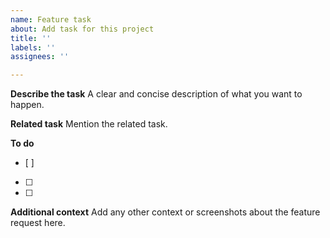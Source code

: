 ```yaml
---
name: Feature task
about: Add task for this project
title: ''
labels: ''
assignees: ''

---
```


**Describe the task**
A clear and concise description of what you want to happen.

**Related task**
Mention the related task.

**To do**
- [ ]
- [ ]
- [ ]

**Additional context**
Add any other context or screenshots about the feature request here.

